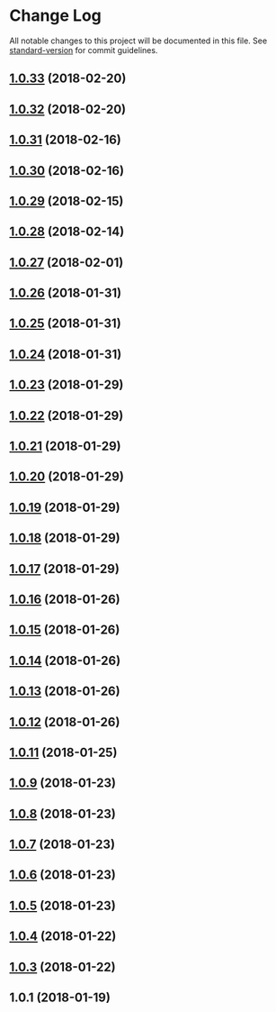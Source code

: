 # Change Log

All notable changes to this project will be documented in this file. See [standard-version](https://github.com/conventional-changelog/standard-version) for commit guidelines.

<a name="1.0.33"></a>
## [1.0.33](https://github.com/ithaka/ng-artstor-viewer/compare/v1.0.32...v1.0.33) (2018-02-20)



<a name="1.0.32"></a>
## [1.0.32](https://github.com/ithaka/ng-artstor-viewer/compare/v1.0.31...v1.0.32) (2018-02-20)



<a name="1.0.31"></a>
## [1.0.31](https://github.com/ithaka/ng-artstor-viewer/compare/v1.0.30...v1.0.31) (2018-02-16)



<a name="1.0.30"></a>
## [1.0.30](https://github.com/ithaka/ng-artstor-viewer/compare/v1.0.29...v1.0.30) (2018-02-16)



<a name="1.0.29"></a>
## [1.0.29](https://github.com/ithaka/ng-artstor-viewer/compare/v1.0.28...v1.0.29) (2018-02-15)



<a name="1.0.28"></a>
## [1.0.28](https://github.com/ithaka/ng-artstor-viewer/compare/v1.0.27...v1.0.28) (2018-02-14)



<a name="1.0.27"></a>
## [1.0.27](https://github.com/ithaka/ng-artstor-viewer/compare/v1.0.26...v1.0.27) (2018-02-01)



<a name="1.0.26"></a>
## [1.0.26](https://github.com/ithaka/ng-artstor-viewer/compare/v1.0.25...v1.0.26) (2018-01-31)



<a name="1.0.25"></a>
## [1.0.25](https://github.com/ithaka/ng-artstor-viewer/compare/v1.0.24...v1.0.25) (2018-01-31)



<a name="1.0.24"></a>
## [1.0.24](https://github.com/ithaka/ng-artstor-viewer/compare/v1.0.23...v1.0.24) (2018-01-31)



<a name="1.0.23"></a>
## [1.0.23](https://github.com/ithaka/ng-artstor-viewer/compare/v1.0.22...v1.0.23) (2018-01-29)



<a name="1.0.22"></a>
## [1.0.22](https://github.com/ithaka/ng-artstor-viewer/compare/v1.0.21...v1.0.22) (2018-01-29)



<a name="1.0.21"></a>
## [1.0.21](https://github.com/ithaka/ng-artstor-viewer/compare/v1.0.20...v1.0.21) (2018-01-29)



<a name="1.0.20"></a>
## [1.0.20](https://github.com/ithaka/ng-artstor-viewer/compare/v1.0.19...v1.0.20) (2018-01-29)



<a name="1.0.19"></a>
## [1.0.19](https://github.com/ithaka/ng-artstor-viewer/compare/v1.0.18...v1.0.19) (2018-01-29)



<a name="1.0.18"></a>
## [1.0.18](https://github.com/ithaka/ng-artstor-viewer/compare/v1.0.17...v1.0.18) (2018-01-29)



<a name="1.0.17"></a>
## [1.0.17](https://github.com/ithaka/ng-artstor-viewer/compare/v1.0.16...v1.0.17) (2018-01-29)



<a name="1.0.16"></a>
## [1.0.16](https://github.com/ithaka/ng-artstor-viewer/compare/v1.0.15...v1.0.16) (2018-01-26)



<a name="1.0.15"></a>
## [1.0.15](https://github.com/ithaka/ng-artstor-viewer/compare/v1.0.14...v1.0.15) (2018-01-26)



<a name="1.0.14"></a>
## [1.0.14](https://github.com/ithaka/ng-artstor-viewer/compare/v1.0.13...v1.0.14) (2018-01-26)



<a name="1.0.13"></a>
## [1.0.13](https://github.com/ithaka/ng-artstor-viewer/compare/v1.0.12...v1.0.13) (2018-01-26)



<a name="1.0.12"></a>
## [1.0.12](https://github.com/ithaka/ng-artstor-viewer/compare/v1.0.11...v1.0.12) (2018-01-26)



<a name="1.0.11"></a>
## [1.0.11](https://github.com/ithaka/ng-artstor-viewer/compare/v1.0.9...v1.0.11) (2018-01-25)



<a name="1.0.9"></a>
## [1.0.9](https://github.com/ithaka/ng-artstor-viewer/compare/v1.0.8...v1.0.9) (2018-01-23)



<a name="1.0.8"></a>
## [1.0.8](https://github.com/ithaka/ng-artstor-viewer/compare/v1.0.7...v1.0.8) (2018-01-23)



<a name="1.0.7"></a>
## [1.0.7](https://github.com/ithaka/ng-artstor-viewer/compare/v1.0.6...v1.0.7) (2018-01-23)



<a name="1.0.6"></a>
## [1.0.6](https://github.com/ithaka/ng-artstor-viewer/compare/v1.0.5...v1.0.6) (2018-01-23)



<a name="1.0.5"></a>
## [1.0.5](https://github.com/ithaka/ng-artstor-viewer/compare/v1.0.4...v1.0.5) (2018-01-23)



<a name="1.0.4"></a>
## [1.0.4](https://github.com/ithaka/ng-artstor-viewer/compare/v1.0.3...v1.0.4) (2018-01-22)



<a name="1.0.3"></a>
## [1.0.3](https://github.com/ithaka/ng-artstor-viewer/compare/v1.0.1...v1.0.3) (2018-01-22)



<a name="1.0.1"></a>
## 1.0.1 (2018-01-19)
